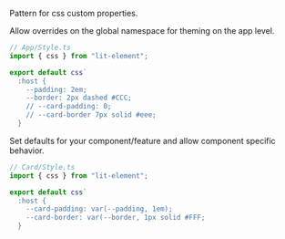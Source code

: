 Pattern for css custom properties.

Allow overrides on the global namespace for theming on the app level. 
```js
// App/Style.ts
import { css } from "lit-element";

export default css`
  :host { 
    --padding: 2em;
    --border: 2px dashed #CCC;
    // --card-padding: 0;
    // --card-border 7px solid #eee;
  }
```
Set defaults for your component/feature and allow component specific behavior.

```js
// Card/Style.ts
import { css } from "lit-element";

export default css`
  :host { 
    --card-padding: var(--padding, 1em);
    --card-border: var(--border, 1px solid #FFF;
  }
```
